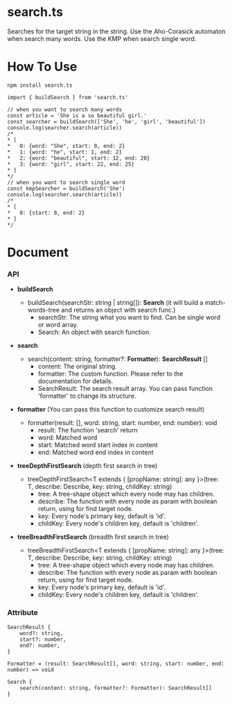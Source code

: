 # search.ts
Searches for the target string in the string.
Use the Aho-Corasick automaton when search many words.
Use the KMP when search single word.

# How To Use
```
npm install search.ts

import { buildSearch } from 'search.ts'

// when you want to search many words
const article = 'She is a so beautiful girl.'
const searcher = buildSearch(['She', 'he', 'girl', 'beautiful'])
console.log(searcher.search(article))
/*
* [
*   0: {word: "She", start: 0, end: 2}
*   1: {word: "he", start: 1, end: 2}
*   2: {word: "beautiful", start: 12, end: 20}
*   3: {word: "girl", start: 22, end: 25}
* ]
*/
// when you want to search single word
const kmpSearcher = buildSearch('She')
console.log(searcher.search(article))
/*
* [
*   0: {start: 0, end: 2}
* ]
*/
```
# Document
### API
- **buildSearch**
   - buildSearch(searchStr: string | string[]): **Search** (it will build a match-words-tree and returns an object with search func.)
      - searchStr: The string what you want to find. Can be single word or word array.
      - Search: An object with search function.

- **search** 
   - search(content: string, formatter?: **Formatter**): **SearchResult** []
      - content: The original string.
      - formatter: The custom function. Please refer to the documentation for details.
      - SearchResult: The search result array. You can pass function 'formatter' to change its structure.

- **formatter** (You can pass this function to customize search result)
   - formatter(result: [], word: string, start: number, end: number): void
      - result: The function 'search' return
      - word: Matched word
      - start: Matched word start index in content
      - end: Matched word end index in content
- **treeDepthFirstSearch** (depth first search in tree)
   - treeDepthFirstSearch<T extends { [propName: string]: any }>(tree: T, describe: Describe, key: string, childKey: string)
      - tree: A tree-shape object which every node may has children.
      - describe: The function with every node as param with boolean return, using for find target node.
      - key: Every node's primary key, default is 'id'.
      - childKey: Every node's children key, default is 'children'.
- **treeBreadthFirstSearch** (breadth first search in tree)
   - treeBreadthFirstSearch<T extends { [propName: string]: any }>(tree: T, describe: Describe, key: string, childKey: string)
      - tree: A tree-shape object which every node may has children.
      - describe: The function with every node as param with boolean return, using for find target node.
      - key: Every node's primary key, default is 'id'.
      - childKey: Every node's children key, default is 'children'.
      
### Attribute
    SearchResult {
        word?: string,
        start?: number,
        end?: number,
    }
    
    Formatter = (result: SearchResult[], word: string, start: number, end: number) => void
    
    Search {
        search(content: string, formatter?: Formatter): SearchResult[]
    }
